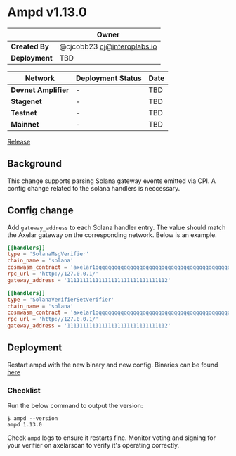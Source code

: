 # Ampd v1.13.0

|                | **Owner**                         |
| -------------- | --------------------------------- |
| **Created By** | @cjcobb23 <cj@interoplabs.io>     |
| **Deployment** | TBD                               |

| **Network**          | **Deployment Status** | **Date** |
| -------------------- | --------------------- | -------- |
| **Devnet Amplifier** | -                     | TBD      |
| **Stagenet**         | -                     | TBD      |
| **Testnet**          | -                     | TBD      |
| **Mainnet**          | -                     | TBD      |

[Release](https://github.com/axelarnetwork/axelar-amplifier/releases/tag/ampd-v1.13.0)

## Background

This change supports parsing Solana gateway events emitted via CPI. A config change related to the solana handlers is neccessary.

## Config change

Add `gateway_address` to each Solana handler entry. The value should match the Axelar gateway
on the corresponding network. Below is an example.

```toml
[[handlers]]
type = 'SolanaMsgVerifier'
chain_name = 'solana'
cosmwasm_contract = 'axelar1qqqqqqqqqqqqqqqqqqqqqqqqqqqqqqqqqqqqqqqqqqqqqqqqqqqqecnww6'
rpc_url = 'http://127.0.0.1/'
gateway_address = '11111111111111111111111111111112'

[[handlers]]
type = 'SolanaVerifierSetVerifier'
chain_name = 'solana'
cosmwasm_contract = 'axelar1qqqqqqqqqqqqqqqqqqqqqqqqqqqqqqqqqqqqqqqqqqqqqqqqqqqqecnww6'
rpc_url = 'http://127.0.0.1/'
gateway_address = '11111111111111111111111111111112'

```


## Deployment

Restart ampd with the new binary and new config. Binaries can be found [here](https://github.com/axelarnetwork/axelar-amplifier/releases/tag/ampd-v1.13.0)

### Checklist

Run the below command to output the version:

```
$ ampd --version
ampd 1.13.0
```

Check `ampd` logs to ensure it restarts fine. Monitor voting and signing for your verifier on axelarscan to verify it's operating correctly.


